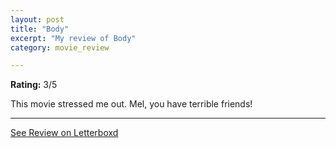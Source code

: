 ```yaml
---
layout: post
title: "Body"
excerpt: "My review of Body"
category: movie_review

---
```


**Rating:** 3/5

This movie stressed me out. Mel, you have terrible friends!

<hr>

[See Review on Letterboxd](https://boxd.it/1vnw69)
